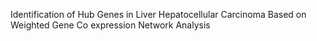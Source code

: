 Identification of Hub Genes in Liver Hepatocellular Carcinoma Based on Weighted Gene Co expression Network Analysis
